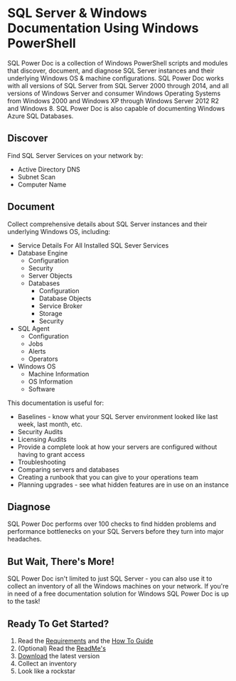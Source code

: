 # **SQL Server & Windows Documentation Using Windows PowerShell**

SQL Power Doc is a collection of Windows PowerShell scripts and modules that discover, document, and diagnose SQL Server instances and their underlying Windows OS & machine configurations. SQL Power Doc works with all versions of SQL Server from SQL Server 2000 through 2014, and all versions of Windows Server and consumer Windows Operating Systems from Windows 2000 and Windows XP through Windows Server 2012 R2 and Windows 8\. SQL Power Doc is also capable of documenting Windows Azure SQL Databases.

## Discover

Find SQL Server Services on your network by:

*   Active Directory DNS
*   Subnet Scan
*   Computer Name

## Document

Collect comprehensive details about SQL Server instances and their underlying Windows OS, including:

*   Service Details For All Installed SQL Sever Services
*   Database Engine
    *   Configuration
    *   Security
    *   Server Objects
    *   Databases
        *   Configuration
        *   Database Objects
        *   Service Broker
        *   Storage
        *   Security
*   SQL Agent
    *   Configuration
    *   Jobs
    *   Alerts
    *   Operators
*   Windows OS
    *   Machine Information
    *   OS Information
    *   Software

This documentation is useful for:

*   Baselines - know what your SQL Server environment looked like last week, last month, etc.
*   Security Audits
*   Licensing Audits
*   Provide a complete look at how your servers are configured without having to grant access
*   Troubleshooting
*   Comparing servers and databases
*   Creating a runbook that you can give to your operations team
*   Planning upgrades - see what hidden features are in use on an instance

## Diagnose

SQL Power Doc performs over 100 checks to find hidden problems and performance bottlenecks on your SQL Servers before they turn into major headaches.

## But Wait, There's More!

SQL Power Doc isn't limited to just SQL Server - you can also use it to collect an inventory of all the Windows machines on your network. If you're in need of a free documentation solution for Windows SQL Power Doc is up to the task!

## Ready To Get Started?

1.  Read the [Requirements](../../wiki/Requirements) and the [How To Guide](../../wiki/Guide-For-PowerShell-Beginners)
2.  (Optional) Read the [ReadMe's](../../tree/master/docs)
3.  [Download](../../releases) the latest version
4.  Collect an inventory
5.  Look like a rockstar
